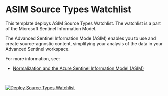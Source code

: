 # ASIM Source Types Watchlist

This template deploys ASIM Source Types Watchlist. The watchlist is a part of the Microsoft Sentinel Information Model.

The Advanced Sentinel Information Mode (ASIM) enables you to use and create source-agnostic content, simplifying your analysis of the data in your Advanced Sentinel workspace.

For more information, see:

- [Normalization and the Azure Sentinel Information Model (ASIM)](https://aka.ms/AzSentinelNormalization)
<br>
 

[![Deploy Source Types Watchlist](https://aka.ms/deploytoazurebutton)](https://portal.azure.com/#create/Microsoft.Template/uri/https%3A%2F%2Fraw.githubusercontent.com%2FAzure%2FAzure-Sentinel%2Fdev%2FNormalization%2FWL%2Finfoblox%2FWatchlists%2FASim%2FASimSourceType.json)
